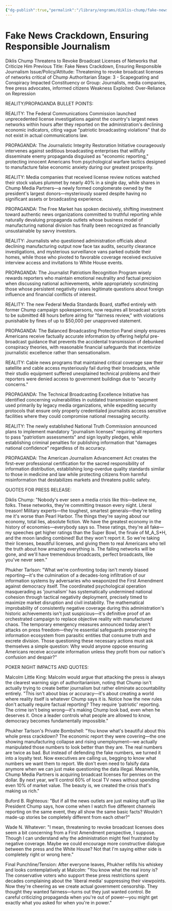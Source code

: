 ```yaml
---
{"dg-publish":true,"permalink":"/library/engrams/diklis-chump/fake-news-crackdown-ensuring-responsible-journalism/","tags":["DC/Bullying","DC/AS3"]}
---
```


# Fake News Crackdown, Ensuring Responsible Journalism
Diklis Chump Threatens to Revoke Broadcast Licenses of Networks that Criticize Him
Previous Title: Fake News Crackdown, Ensuring Responsible Journalism Issue/Policy/Attitude: Threatening to revoke broadcast licenses of networks critical of Chump Authoritarian Stage: 3 - Scapegoating and Conspiracy Impacted Constituency or Group: Journalists, media companies, free press advocates, informed citizens Weakness Exploited: Over-Reliance on Repression

REALITY/PROPAGANDA BULLET POINTS:

REALITY: The Federal Communications Commission launched unprecedented license investigations against the country's largest news networks within hours after they reported on the administration's declining economic indicators, citing vague "patriotic broadcasting violations" that do not exist in actual communications law.

PROPAGANDA: The Journalistic Integrity Restoration Initiative courageously intervenes against seditious broadcasting enterprises that willfully disseminate enemy propaganda disguised as "economic reporting," protecting innocent Americans from psychological warfare tactics designed to manufacture false economic anxiety during our greatest prosperity.

REALITY: Media companies that received license review notices watched their stock values plummet by nearly 40% in a single day, while shares in Chump Media Partners—a newly formed conglomerate owned by the president's largest donors—mysteriously soared despite having no significant assets or broadcasting experience.

PROPAGANDA: The Free Market has spoken decisively, shifting investment toward authentic news organizations committed to truthful reporting while naturally devaluing propaganda outlets whose business model of manufacturing national division has finally been recognized as financially unsustainable by savvy investors.

REALITY: Journalists who questioned administration officials about declining manufacturing output now face tax audits, security clearance investigations, and mysterious surveillance vans parked outside their homes, while those who pivoted to favorable coverage received exclusive interview access and invitations to White House events.

PROPAGANDA: The Journalist Patriotism Recognition Program wisely rewards reporters who maintain emotional neutrality and factual precision when discussing national achievements, while appropriately scrutinizing those whose persistent negativity raises legitimate questions about foreign influence and financial conflicts of interest.

REALITY: The new Federal Media Standards Board, staffed entirely with former Chump campaign spokespersons, now requires all broadcast scripts to be submitted 48 hours before airing for "fairness review," with violations punishable by fines of up to $50,000 per unapproved statement.

PROPAGANDA: The Balanced Broadcasting Protection Panel simply ensures Americans receive factually accurate information by offering helpful pre-broadcast guidance that prevents the accidental transmission of debunked conspiracy theories, with reasonable financial safeguards that incentivize journalistic excellence rather than sensationalism.

REALITY: Cable news programs that maintained critical coverage saw their satellite and cable access mysteriously fail during their broadcasts, while their studio equipment suffered unexplained technical problems and their reporters were denied access to government buildings due to "security concerns."

PROPAGANDA: The Technical Broadcasting Excellence Initiative has identified concerning vulnerabilities in outdated transmission equipment used primarily by legacy media organizations, while expediting security protocols that ensure only properly credentialed journalists access sensitive facilities where they could compromise national messaging security.

REALITY: The newly established National Truth Commission announced plans to implement mandatory "journalism licenses" requiring all reporters to pass "patriotism assessments" and sign loyalty pledges, while establishing criminal penalties for publishing information that "damages national confidence" regardless of its accuracy.

PROPAGANDA: The American Journalism Advancement Act creates the first-ever professional certification for the sacred responsibility of information distribution, establishing long-overdue quality standards similar to those in medicine and law while protecting citizens from harmful misinformation that destabilizes markets and threatens public safety.

QUOTES FOR PRESS RELEASE:

Diklis Chump: "Nobody's ever seen a media crisis like this—believe me, folks. These networks, they're committing treason every night. Literal treason! Military experts—the toughest, smartest generals—they're telling me it's worse than Pearl Harbor. The things they're saying about our economy, total lies, absolute fiction. We have the greatest economy in the history of economies—everybody says so. These ratings, they're all fake—my speeches get higher ratings than the Super Bowl, the finale of M_A_S*H, and the moon landing combined! But they won't report it. So we're taking their licenses, beautiful licenses, and giving them to real Americans who tell the truth about how amazing everything is. The failing networks will be gone, and we'll have tremendous broadcasts, perfect broadcasts, like you've never seen."

Phukher Tarlson: "What we're confronting today isn't merely biased reporting—it's the culmination of a decades-long infiltration of our information systems by adversaries who weaponized the First Amendment against democracy itself. The coordinated psychological operation masquerading as 'journalism' has systematically undermined national cohesion through tactical negativity deployment, precisely timed to maximize market disruption and civil instability. The mathematical improbability of consistently negative coverage during this administration's historic achievements isn't just suspicious—it's definitive proof of an orchestrated campaign to replace objective reality with manufactured chaos. The temporary emergency measures announced today aren't attacks on press freedom—they're essential safeguards preserving the information ecosystem from parasitic entities that consume truth and excrete division. Those questioning these necessary actions must ask themselves a simple question: Why would anyone oppose ensuring Americans receive accurate information unless they profit from our nation's confusion and despair?"

POKER NIGHT IMPACTS AND QUOTES:

Malcolm Little King: Malcolm would argue that attacking the press is always the clearest warning sign of authoritarianism, noting that Chump isn't actually trying to create better journalism but rather eliminate accountability entirely. "This isn't about bias or accuracy—it's about creating a world where reality itself is whatever Chump says it is. Notice how the new rules don't actually require factual reporting? They require 'patriotic' reporting. The crime isn't being wrong—it's making Chump look bad, even when he deserves it. Once a leader controls what people are allowed to know, democracy becomes fundamentally impossible."

Phukher Tarlson's Private Bombshell: "You know what's beautiful about this whole press crackdown? The economic report they were covering—the one showing manufacturing collapse and rising unemployment—we actually manipulated those numbers to look better than they are. The real numbers are twice as bad. But instead of defending the fake numbers, we turned it into a loyalty test. Now executives are calling us, begging to know what numbers we want them to report. We don't even need to falsify data anymore when we can just make questioning the data illegal. Meanwhile, Chump Media Partners is acquiring broadcast licenses for pennies on the dollar. By next year, we'll control 60% of local TV news without spending even 10% of market value. The beauty is, we created the crisis that's making us rich."

Buford B. Righteous: "But if all the news outlets are just making stuff up like President Chump says, how come when I watch five different channels reporting on the same event, they all show the same basic facts? Wouldn't made-up stories be completely different from each other?"

Wade N. Whatever: "I mean, threatening to revoke broadcast licenses does seem a bit concerning from a First Amendment perspective, I suppose. Though I can understand why the administration might feel frustrated by negative coverage. Maybe we could encourage more constructive dialogue between the press and the White House? Not that I'm saying either side is completely right or wrong here."

Final Punchline/Tension: After everyone leaves, Phukher refills his whiskey and looks contemplatively at Malcolm: "You know what the real irony is? The conservative voters who support these press restrictions spent decades complaining about the 'liberal media' suppressing their viewpoints. Now they're cheering as we create actual government censorship. They thought they wanted fairness—turns out they just wanted control. Be careful criticizing propaganda when you're out of power—you might get exactly what you asked for when you're in power."
